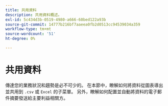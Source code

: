 ```yaml
---
title: 共用資料
description: 共用資料概述。
exl-id: 5c434d3b-0519-4980-a666-60bed122a93b
source-git-commit: 14777b216bf7aaeea0fb2d0513cc94539034a359
workflow-type: tm+mt
source-wordcount: '51'
ht-degree: 0%

---
```


# 共用資料

傳達您的業務狀況和趨勢是必不可少的。 在本節中，瞭解如何將資料從圖表導出並共用到 `.csv` 或 `Excel` 的子菜單。 另外，瞭解如何配置並自動將資料的電子郵件摘要發送給主要利益相關方。
